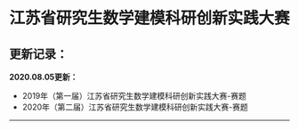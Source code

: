 # 江苏省研究生数学建模科研创新实践大赛

## 更新记录：
**2020.08.05更新：**
* 2019年（第一届）江苏省研究生数学建模科研创新实践大赛-赛题
* 2020年（第二届）江苏省研究生数学建模科研创新实践大赛-赛题

*****



